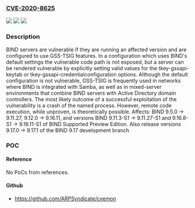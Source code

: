 ### [CVE-2020-8625](https://cve.mitre.org/cgi-bin/cvename.cgi?name=CVE-2020-8625)
![](https://img.shields.io/static/v1?label=Product&message=BIND9&color=blue)
![](https://img.shields.io/static/v1?label=Version&message=Open%20Source%20Branches%209.5%20though%209.119.5.0%20through%20versions%20before%209.11.28%20&color=brighgreen)
![](https://img.shields.io/static/v1?label=Vulnerability&message=BIND%209.5.0%20-%3E%209.11.27%2C%209.12.0%20-%3E%209.16.11%2C%20and%20versions%20BIND%209.11.3-S1%20-%3E%209.11.27-S1%20and%209.16.8-S1%20-%3E%209.16.11-S1%20of%20BIND%20Supported%20Preview%20Edition.%20Also%20release%20versions%209.17.0%20-%3E%209.17.1%20of%20the%20BIND%209.17%20development%20branch%3AGSS-TSIG%20is%20an%20extension%20to%20the%20TSIG%20protocol%20which%20is%20intended%20to%20support%20the%20secure%20exchange%20of%20keys%20for%20use%20in%20verifying%20the%20authenticity%20of%20communications%20between%20parties%20on%20a%20network.%20%20SPNEGO%20is%20a%20negotiation%20mechanism%20used%20by%20GSSAPI%2C%20the%20application%20protocol%20interface%20for%20GSS-TSIG.%20%20The%20SPNEGO%20implementation%20used%20by%20BIND%20has%20been%20found%20to%20be%20vulnerable%20to%20a%20buffer%20overflow%20attack.&color=brighgreen)

### Description

BIND servers are vulnerable if they are running an affected version and are configured to use GSS-TSIG features. In a configuration which uses BIND's default settings the vulnerable code path is not exposed, but a server can be rendered vulnerable by explicitly setting valid values for the tkey-gssapi-keytab or tkey-gssapi-credentialconfiguration options. Although the default configuration is not vulnerable, GSS-TSIG is frequently used in networks where BIND is integrated with Samba, as well as in mixed-server environments that combine BIND servers with Active Directory domain controllers. The most likely outcome of a successful exploitation of the vulnerability is a crash of the named process. However, remote code execution, while unproven, is theoretically possible. Affects: BIND 9.5.0 -> 9.11.27, 9.12.0 -> 9.16.11, and versions BIND 9.11.3-S1 -> 9.11.27-S1 and 9.16.8-S1 -> 9.16.11-S1 of BIND Supported Preview Edition. Also release versions 9.17.0 -> 9.17.1 of the BIND 9.17 development branch

### POC

#### Reference
No PoCs from references.

#### Github
- https://github.com/ARPSyndicate/cvemon

